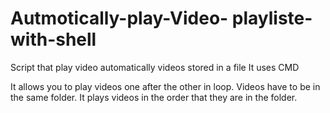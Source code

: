 # Autmotically-play-Video- playliste-with-shell

Script that play video automatically videos stored in a file 
It uses CMD

It allows you to play videos one after the other in loop.
Videos have to be in the same folder. 
It plays videos in the order that they are in the folder.

